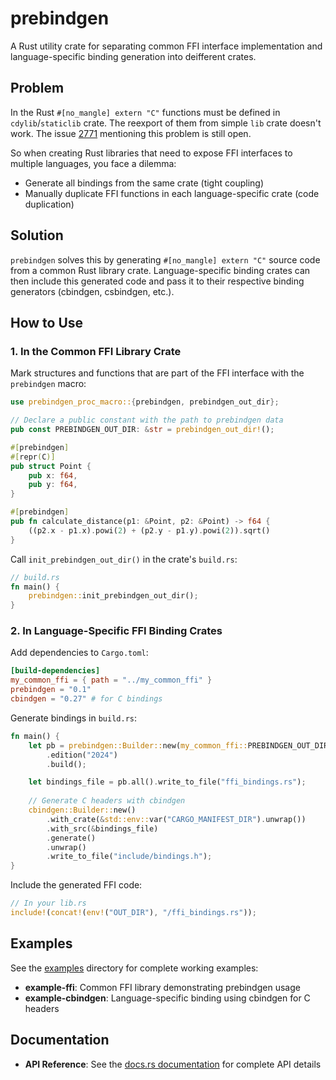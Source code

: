 # prebindgen

A Rust utility crate for separating common FFI interface implementation and language-specific binding generation into deifferent crates.

## Problem

In the Rust `#[no_mangle] extern "C"` functions must be defined in `cdylib`/`staticlib` crate. The reexport of them from simple `lib` crate doesn't work. The issue [2771](https://github.com/rust-lang/rfcs/issues/2771) mentioning this problem is still open.

So when creating Rust libraries that need to expose FFI interfaces to multiple languages, you face a dilemma:

- Generate all bindings from the same crate (tight coupling)
- Manually duplicate FFI functions in each language-specific crate (code duplication)

## Solution

`prebindgen` solves this by generating `#[no_mangle] extern "C"` source code from a common Rust library crate. Language-specific binding crates can then include this generated code and pass it to their respective binding generators (cbindgen, csbindgen, etc.).

## How to Use

### 1. In the Common FFI Library Crate

Mark structures and functions that are part of the FFI interface with the `prebindgen` macro:

```rust
use prebindgen_proc_macro::{prebindgen, prebindgen_out_dir};

// Declare a public constant with the path to prebindgen data
pub const PREBINDGEN_OUT_DIR: &str = prebindgen_out_dir!();

#[prebindgen]
#[repr(C)]
pub struct Point {
    pub x: f64,
    pub y: f64,
}

#[prebindgen]
pub fn calculate_distance(p1: &Point, p2: &Point) -> f64 {
    ((p2.x - p1.x).powi(2) + (p2.y - p1.y).powi(2)).sqrt()
}
```

Call `init_prebindgen_out_dir()` in the crate's `build.rs`:

```rust
// build.rs
fn main() {
    prebindgen::init_prebindgen_out_dir();
}
```

### 2. In Language-Specific FFI Binding Crates

Add dependencies to `Cargo.toml`:

```toml
[build-dependencies]
my_common_ffi = { path = "../my_common_ffi" }
prebindgen = "0.1"
cbindgen = "0.27" # for C bindings
```

Generate bindings in `build.rs`:

```rust
fn main() {
    let pb = prebindgen::Builder::new(my_common_ffi::PREBINDGEN_OUT_DIR)
        .edition("2024")
        .build();

    let bindings_file = pb.all().write_to_file("ffi_bindings.rs");
    
    // Generate C headers with cbindgen
    cbindgen::Builder::new()
        .with_crate(&std::env::var("CARGO_MANIFEST_DIR").unwrap())
        .with_src(&bindings_file)
        .generate()
        .unwrap()
        .write_to_file("include/bindings.h");
}
```

Include the generated FFI code:

```rust
// In your lib.rs
include!(concat!(env!("OUT_DIR"), "/ffi_bindings.rs"));
```

## Examples

See the [examples](examples/) directory for complete working examples:

- **example-ffi**: Common FFI library demonstrating prebindgen usage
- **example-cbindgen**: Language-specific binding using cbindgen for C headers

## Documentation

- **API Reference**: See the [docs.rs documentation](https://docs.rs/prebindgen) for complete API details